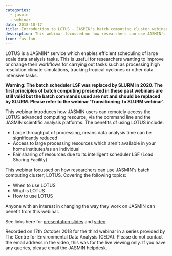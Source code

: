 ```yaml
---
categories:
  - jasmin
  - webinar
date: 2018-10-17
title: Introduction to LOTUS - JASMIN's batch computing cluster webinar
description: This webinar focussed on how researchers can use JASMIN's batch computing cluster - LOTUS.
icon: fas fan
---
```

LOTUS is a JASMIN* service which enables efficient scheduling of large scale data analysis tasks. This is useful for researchers wanting to improve or change their workflows for carrying out tasks such as processing high resolution climate simulations, tracking tropical cyclones or other data intensive tasks.

<p><strong>Warning:&nbsp;The batch scheduler LSF was replaced by SLURM in 2020. The first principles of batch computing presented in these past webinars are still valid but the batch commands used are not and should be replaced by SLURM. Please refer to the webinar &lsquo;Transitioning&nbsp;&nbsp;to SLURM webinar'.&nbsp;</strong></p>
<p><span>This webinar introduces how JASMIN users can remotely access the LOTUS advanced computing resource, via the command line and the JASMIN scientific analysis platforms. The benefits of using LOTUS include:</span></p>
<ul>
<li><span>Large throughput of processing, means data analysis time can be significantly reduced</span></li>
<li><span>Access to large processing resources which aren't available in your home institutes/as an individual </span></li>
<li><span>Fair sharing of resources due to its intelligent scheduler LSF (Load Sharing Facility) </span></li>
</ul>
<p><span>This&nbsp;webinar focussed on how researchers can use JASMIN's batch computing cluster; LOTUS. Covering the following topics: </span></p>
<ul>
<li><span>When to use LOTUS </span></li>
<li><span>What is LOTUS </span></li>
<li><span>How to use LOTUS </span></li>
</ul>
<p><span>Anyone with an interest in changing the way they work on JASMIN can benefit from this webinar.&nbsp;</span></p>
<p><span><span>See links here for&nbsp;</span><a href="https://drive.google.com/open?id=1nABasKmwDUclNm-PoF1a-fT9xHiqqvR8">presentation slides</a><span><span>&nbsp;</span>and<span>&nbsp;</span></span><a href="https://www.youtube.com/playlist?list=PLhF74YhqhjqljkL-qQozPOMIheVEEO4Lt">video</a>.&nbsp;</span></p>
<p>Recorded on 17th October 2018 for the third webinar in a series provided by The Centre for Environmental Data Analysis (CEDA). Please do not contact the email address in the video, this was for the live viewing only. If you have any queries, please email the&nbsp;JASMIN helpdesk.</p>
